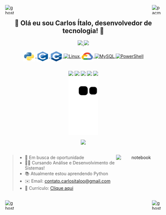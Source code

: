 <p>
	<a onclick="return false;">
    	<img style="pointer-events: none;" align="left" alt="ghost" height="30" width="30" src="https://media.giphy.com/media/cq8qwbRUWruRG/giphy.gif">
    	<img style="pointer-events: none;" align="right" alt="pacman" height="30" width="30" src="https://media.giphy.com/media/QU86X0DlOCBCL5feZZ/giphy.gif">
</p>
<br>
<div align="center">
    <h2>👋 Olá eu sou Carlos Ítalo, desenvolvedor de tecnologia! 👋</h2>
    <p></p>
</div>

<div align="center">
	<a href="#">
        <img height="160em" src="https://github-readme-stats.vercel.app/api?username=carlositaloo&show_icons=true&theme=dark&include_all_commits=true&count_private=true&icon_color=2234AE&title_color=EDBC2E&text_color=D3D3D3&border_color=1d2735&bg_color=0,0d1117,130F40"/>
        <img height="160em" src="https://github-readme-stats.vercel.app/api/top-langs/?username=carlositaloo&layout=compact&langs_count=7&theme=dark&title_color=EDBC2E&custom_title=Linguagens%20dos%20projetos:&border_color=1d2735&bg_color=0,130F40,0d1117"/>
    </a>
</div>

<!--
  <img align="center" src="https://github-readme-stats.vercel.app/api/top-langs/?username=carlositaloo&exclude_repo=carlositaloo&hide_title=true&theme=gotham"/>
-->

<div align="center"><br>
	<a href="#">
            <!-- https://github.com/devicons/devicon/tree/master/icons -->
        <img align="center" alt="Python" height="32" width="40" src="https://raw.githubusercontent.com/devicons/devicon/master/icons/python/python-original.svg">
        <img align="center" alt="C" height="32" width="40" src="https://raw.githubusercontent.com/devicons/devicon/master/icons/c/c-original.svg">
        <img align="center" alt="C++" height="32" width="40" src="https://raw.githubusercontent.com/devicons/devicon/master/icons/cplusplus/cplusplus-original.svg">
        <img align="center" alt="Linux" height="32" width="32" src="https://i.ibb.co/v4J2JzV/iconmonstr-linux-os-1-240.png">
        <img align="center" alt="Google Cloud" height="32" width="40" src="https://raw.githubusercontent.com/devicons/devicon/master/icons/googlecloud/googlecloud-original.svg">
        <img align="center" alt="MySQL" height="32" width="32" src="https://i.ibb.co/pvwVDFV/Sem-T-tulo-2.png">
		<img align="center" alt="PowerShell" height="32" width="32" src="https://i.imgur.com/ehBAwIg.png">
    </a>
</div>

##

<div align="center">
	<a href="https://www.instagram.com/carlositaloo/" target="_blank" rel="noopener noreferrer"><img src="https://img.shields.io/badge/-Instagram-%23E4405F?style=for-the-badge&logo=instagram&logoColor=white" target="_blank" align="center"></a>
        <a href="https://www.twitch.tv/iNooTh" target="_blank"><img src="https://img.shields.io/badge/Twitch-9146FF?style=for-the-badge&logo=twitch&logoColor=white" target="_blank" align="center"></a>
        <a href="https://discord.gg/3ksGanN" target="_blank"><img src="https://img.shields.io/badge/Discord-7289DA?style=for-the-badge&logo=discord&logoColor=white" target="_blank" align="center"></a>
        <a href="mailto:contato.carlositaloo@gmail.com"><img src="https://img.shields.io/badge/-Gmail-%23333?style=for-the-badge&logo=gmail&logoColor=white" target="_blank" align="center"></a>
        <a href="https://www.linkedin.com/in/carlositaloo" target="_blank"><img src="https://img.shields.io/badge/-LinkedIn-%230077B5?style=for-the-badge&logo=linkedin&logoColor=white" target="_blank" align="center"></a>
</div>

<div align="center">
    <a href="#">
        <img src="https://github.com/carlositaloo/carlositaloo/blob/output/github-contribution-grid-snake.svg" align="center">
        <p>
            <img src="https://komarev.com/ghpvc/?username=carlositaloo&color=blueviolet">
        </p>
    </a>
</div>

##

<!--
https://raw.githubusercontent.com/MicaelliMedeiros/micaellimedeiros/master/image/computer-illustration.png
-->
<div align="center">
    <a href="#" onclick="return false;">
        <img src="https://media.giphy.com/media/juua9i2c2fA0AIp2iq/giphy.gif" width="146" height="146" align="right" alt="notebook">
    </a>
</div>

> - 🌱 Em busca de oportunidade
> - 👨‍🎓 Cursando Análise e Desenvolvimento de Sistemas!
> - 📚 Atualmente estou aprendendo Python
> - ✉️ Email: contato.carlositaloo@gmail.com
> - 👔 Currículo: [Clique aqui](https://github.com/carlositaloo/carlositaloo/blob/main/Curr%C3%ADculo/Curr%C3%ADculo_CARLOS_ITALO.pdf)
> <!-- > - 😄 Apelido: iNooTh -->
<br>
<div>
    <a onclick="return false;">
        <img align="left" alt="ghost" height="30" width="30" src="https://media.giphy.com/media/RAGUpYLsOX2Pm/giphy.gif">
        <img align="right" alt="ghost" height="30" width="30" src="https://media.giphy.com/media/NctG5rLeF1Fm0/giphy.gif">
    </a>
</div>

